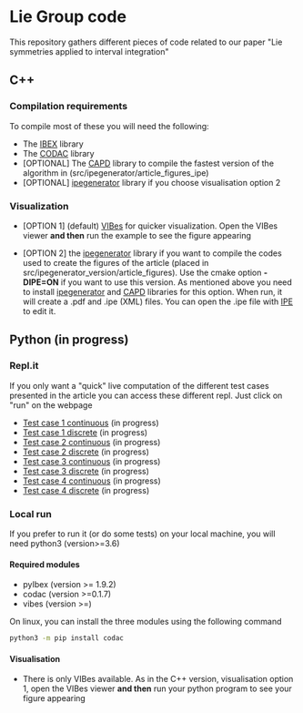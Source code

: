 # Lie Group code

This repository gathers different pieces of code related to our paper "Lie symmetries applied to interval integration" 


## C++

### Compilation requirements

To compile most of these you will need the following:
- The [IBEX](http://www.ibex-lib.org/) library
- The [CODAC](http://codac.io/) library
- [OPTIONAL] The [CAPD](http://capd.ii.uj.edu.pl/) library to compile the fastest version of the 
  algorithm in (src/ipegenerator/article_figures_ipe)
- [OPTIONAL] [ipegenerator](https://github.com/JulienDamers/ipe_generator) library if you choose 
  visualisation option 2

### Visualization
- [OPTION 1] (default)  [VIBes](https://enstabretagnerobotics.github.io/VIBES/) for quicker 
  visualization. Open the VIBes viewer **and then** run the example to see the figure appearing

- [OPTION 2] the [ipegenerator](https://github.com/JulienDamers/ipe_generator) library if you 
  want to compile the codes used to create the figures of the article  (placed in 
  src/ipegenerator_version/article_figures). Use the cmake option __-DIPE=ON__ if you want to use 
  this 
  version. As mentioned above you need to install [ipegenerator](https://github.com/JulienDamers/ipe_generator) 
  and [CAPD](http://capd.ii.uj.edu.pl/) libraries for this  option. When run, it will create a 
  .pdf and .ipe (XML) files. You can open the .ipe file with [IPE](https://ipe.otfried.org/) to 
  edit it.


## Python (in progress)

### Repl.it

If you only want a "quick" live computation of the different test cases presented in the article 
you can access these different repl. Just click on "run" on the webpage

- [Test case 1 continuous]() (in progress)
- [Test case 1 discrete]() (in progress)
- [Test case 2 continuous]() (in progress)
- [Test case 2 discrete]() (in progress)
- [Test case 3 continuous]() (in progress)
- [Test case 3 discrete]() (in progress)
- [Test case 4 continuous]() (in progress)
- [Test case 4 discrete]() (in progress)


### Local run

If you prefer to run it (or do some tests) on your local machine, you will need python3 
(version>=3.6)


#### Required modules

- pyIbex (version >= 1.9.2)
- codac (version >=0.1.7)
- vibes (version >=)

On linux, you can install the three modules using the following command
```sh
python3 -m pip install codac
```

#### Visualisation

- There is only VIBes available. As in the C++ version, visualisation option 1, open the VIBes 
  viewer **and then** run your python program to see your figure appearing
